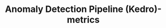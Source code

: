 ---
schema: default
title: Anomaly Detection Pipeline (Kedro)-metrics
organization: ResponsibleAIML
notes: type = kedro_mlflow.io.artifacts.mlflow_artifact_dataset.MetricsDataset.MlflowMetricsDataset
resources:
  - name: Anomaly Detection Pipeline (Kedro)-metrics
    url: 'https://github.com/ResponsibleAIML/django-kedro/tree/main/kedro-projects/anomaly-detection-pipeline-kedro/data/09_tracking/metrics.json/2023-10-27T17.00.22.469Z/metrics.json'
    format: json
category:
  - 09-tracking
maintainer: 
maintainer_email: 
project:
  - Anomaly Detection Pipeline (Kedro)
preview: |
  
---
